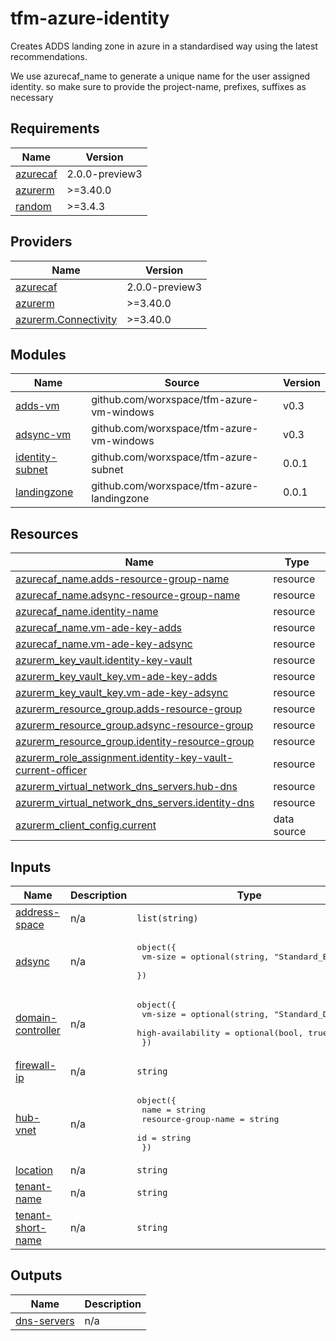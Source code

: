 # tfm-azure-identity

Creates ADDS landing zone in azure in a standardised way using the latest recommendations.

We use azurecaf\_name to generate a unique name for the user assigned identity.
so make sure to provide the project-name, prefixes, suffixes as necessary

## Requirements

| Name | Version |
|------|---------|
| <a name="requirement_azurecaf"></a> [azurecaf](#requirement\_azurecaf) | 2.0.0-preview3 |
| <a name="requirement_azurerm"></a> [azurerm](#requirement\_azurerm) | >=3.40.0 |
| <a name="requirement_random"></a> [random](#requirement\_random) | >=3.4.3 |

## Providers

| Name | Version |
|------|---------|
| <a name="provider_azurecaf"></a> [azurecaf](#provider\_azurecaf) | 2.0.0-preview3 |
| <a name="provider_azurerm"></a> [azurerm](#provider\_azurerm) | >=3.40.0 |
| <a name="provider_azurerm.Connectivity"></a> [azurerm.Connectivity](#provider\_azurerm.Connectivity) | >=3.40.0 |

## Modules

| Name | Source | Version |
|------|--------|---------|
| <a name="module_adds-vm"></a> [adds-vm](#module\_adds-vm) | github.com/worxspace/tfm-azure-vm-windows | v0.3 |
| <a name="module_adsync-vm"></a> [adsync-vm](#module\_adsync-vm) | github.com/worxspace/tfm-azure-vm-windows | v0.3 |
| <a name="module_identity-subnet"></a> [identity-subnet](#module\_identity-subnet) | github.com/worxspace/tfm-azure-subnet | 0.0.1 |
| <a name="module_landingzone"></a> [landingzone](#module\_landingzone) | github.com/worxspace/tfm-azure-landingzone | 0.0.1 |

## Resources

| Name | Type |
|------|------|
| [azurecaf_name.adds-resource-group-name](https://registry.terraform.io/providers/aztfmod/azurecaf/2.0.0-preview3/docs/resources/name) | resource |
| [azurecaf_name.adsync-resource-group-name](https://registry.terraform.io/providers/aztfmod/azurecaf/2.0.0-preview3/docs/resources/name) | resource |
| [azurecaf_name.identity-name](https://registry.terraform.io/providers/aztfmod/azurecaf/2.0.0-preview3/docs/resources/name) | resource |
| [azurecaf_name.vm-ade-key-adds](https://registry.terraform.io/providers/aztfmod/azurecaf/2.0.0-preview3/docs/resources/name) | resource |
| [azurecaf_name.vm-ade-key-adsync](https://registry.terraform.io/providers/aztfmod/azurecaf/2.0.0-preview3/docs/resources/name) | resource |
| [azurerm_key_vault.identity-key-vault](https://registry.terraform.io/providers/hashicorp/azurerm/latest/docs/resources/key_vault) | resource |
| [azurerm_key_vault_key.vm-ade-key-adds](https://registry.terraform.io/providers/hashicorp/azurerm/latest/docs/resources/key_vault_key) | resource |
| [azurerm_key_vault_key.vm-ade-key-adsync](https://registry.terraform.io/providers/hashicorp/azurerm/latest/docs/resources/key_vault_key) | resource |
| [azurerm_resource_group.adds-resource-group](https://registry.terraform.io/providers/hashicorp/azurerm/latest/docs/resources/resource_group) | resource |
| [azurerm_resource_group.adsync-resource-group](https://registry.terraform.io/providers/hashicorp/azurerm/latest/docs/resources/resource_group) | resource |
| [azurerm_resource_group.identity-resource-group](https://registry.terraform.io/providers/hashicorp/azurerm/latest/docs/resources/resource_group) | resource |
| [azurerm_role_assignment.identity-key-vault-current-officer](https://registry.terraform.io/providers/hashicorp/azurerm/latest/docs/resources/role_assignment) | resource |
| [azurerm_virtual_network_dns_servers.hub-dns](https://registry.terraform.io/providers/hashicorp/azurerm/latest/docs/resources/virtual_network_dns_servers) | resource |
| [azurerm_virtual_network_dns_servers.identity-dns](https://registry.terraform.io/providers/hashicorp/azurerm/latest/docs/resources/virtual_network_dns_servers) | resource |
| [azurerm_client_config.current](https://registry.terraform.io/providers/hashicorp/azurerm/latest/docs/data-sources/client_config) | data source |

## Inputs

| Name | Description | Type | Default | Required |
|------|-------------|------|---------|:--------:|
| <a name="input_address-space"></a> [address-space](#input\_address-space) | n/a | `list(string)` | n/a | yes |
| <a name="input_adsync"></a> [adsync](#input\_adsync) | n/a | <pre>object({<br>    vm-size = optional(string, "Standard_B2s")<br>  })</pre> | `null` | no |
| <a name="input_domain-controller"></a> [domain-controller](#input\_domain-controller) | n/a | <pre>object({<br>    vm-size           = optional(string, "Standard_D2s_V2")<br>    high-availability = optional(bool, true)<br>  })</pre> | `null` | no |
| <a name="input_firewall-ip"></a> [firewall-ip](#input\_firewall-ip) | n/a | `string` | n/a | yes |
| <a name="input_hub-vnet"></a> [hub-vnet](#input\_hub-vnet) | n/a | <pre>object({<br>    name                = string<br>    resource-group-name = string<br>    id                  = string<br>  })</pre> | n/a | yes |
| <a name="input_location"></a> [location](#input\_location) | n/a | `string` | `"switzerlandnorth"` | no |
| <a name="input_tenant-name"></a> [tenant-name](#input\_tenant-name) | n/a | `string` | n/a | yes |
| <a name="input_tenant-short-name"></a> [tenant-short-name](#input\_tenant-short-name) | n/a | `string` | n/a | yes |

## Outputs

| Name | Description |
|------|-------------|
| <a name="output_dns-servers"></a> [dns-servers](#output\_dns-servers) | n/a |
